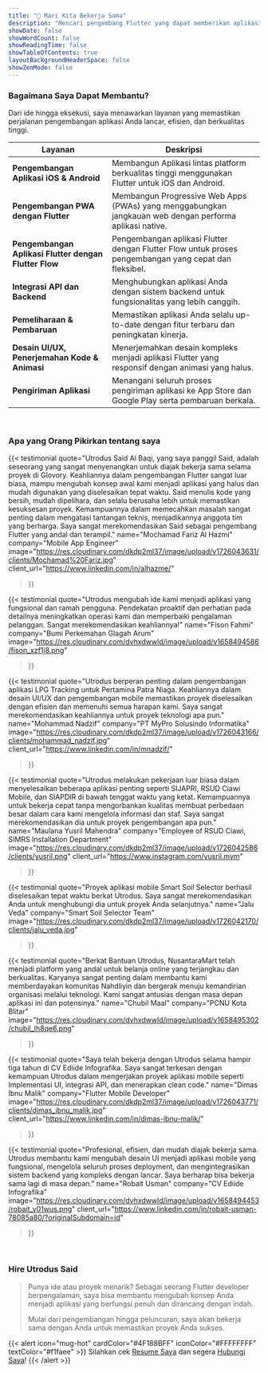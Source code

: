 ```yaml
---
title: "🤝 Mari Kita Bekerja Sama"
description: "Mencari pengembang Flutter yang dapat memberikan aplikasi berkualitas tinggi? Saya di sini untuk membantu! Lihat layanan yang saya tawarkan, dengarkan klien yang puas, dan hubungi kami untuk mendiskusikan bagaimana kita dapat bekerja sama."
showDate: false
showWordCount: false
showReadingTime: false
showTableOfContents: true
layoutBackgroundHeaderSpace: false
showZenMode: false
---
```




### Bagaimana Saya Dapat Membantu?

Dari ide hingga eksekusi, saya menawarkan layanan yang memastikan perjalanan pengembangan aplikasi Anda lancar, efisien, dan berkualitas tinggi.

| **Layanan**                              | **Deskripsi**                                                                                                 |
| ---------------------------------------- | ------------------------------------------------------------------------------------------------------------- |
| **Pengembangan Aplikasi iOS & Android**  | Membangun Aplikasi lintas platform berkualitas tinggi menggunakan Flutter untuk iOS dan Android.                         |
| **Pengembangan PWA dengan Flutter**      | Membangun Progressive Web Apps (PWAs) yang menggabungkan jangkauan web dengan performa aplikasi native.        |
| **Pengembangan Aplikasi Flutter dengan Flutter Flow** | Pengembangan aplikasi Flutter dengan Flutter Flow untuk proses pengembangan yang cepat dan fleksibel.      |
| **Integrasi API dan Backend**            | Menghubungkan aplikasi Anda dengan sistem backend untuk fungsionalitas yang lebih canggih.                     |
| **Pemeliharaan & Pembaruan**             | Memastikan aplikasi Anda selalu up-to-date dengan fitur terbaru dan peningkatan kinerja.                      |
| **Desain UI/UX, Penerjemahan Kode & Animasi** | Menerjemahkan desain kompleks menjadi aplikasi Flutter yang responsif dengan animasi yang halus.            |
| **Pengiriman Aplikasi**                  | Menangani seluruh proses pengiriman aplikasi ke App Store dan Google Play serta pembaruan berkala.             |

<br>

### Apa yang Orang Pikirkan tentang saya


{{< testimonial
    quote="Utrodus Said Al Baqi, yang saya panggil Said, adalah seseorang yang sangat menyenangkan untuk diajak bekerja sama selama proyek di Glovory. Keahliannya dalam pengembangan Flutter sangat luar biasa, mampu mengubah konsep awal kami menjadi aplikasi yang halus dan mudah digunakan yang diselesaikan tepat waktu. Said menulis kode yang bersih, mudah dipelihara, dan selalu berusaha lebih untuk memastikan kesuksesan proyek. Kemampuannya dalam memecahkan masalah sangat penting dalam mengatasi tantangan teknis, menjadikannya anggota tim yang berharga. Saya sangat merekomendasikan Said sebagai pengembang Flutter yang andal dan terampil."
    name="Mochamad Fariz Al Hazmi"
    company="Mobile App Engineer"
    image="https://res.cloudinary.com/dkdp2ml37/image/upload/v1726043631/clients/Mochamad%20Fariz.jpg"
    client_url="https://www.linkedin.com/in/alhazme/"
>}}

{{< testimonial
    quote="Utrodus mengubah ide kami menjadi aplikasi yang fungsional dan ramah pengguna. Pendekatan proaktif dan perhatian pada detailnya meningkatkan operasi kami dan memperbaiki pengalaman pelanggan. Sangat merekomendasikan keahliannya!"
    name="Fison Fahmi"
    company="Bumi Perkemahan Glagah Arum"
    image="https://res.cloudinary.com/dvhxdwwld/image/upload/v1658494586/fison_xzf1j8.png"
>}}



{{< testimonial
    quote="Utrodus berperan penting dalam pengembangan aplikasi LPG Tracking untuk Pertamina Patra Niaga. Keahliannya dalam desain UI/UX dan pengembangan mobile memastikan proyek diselesaikan dengan efisien dan memenuhi semua harapan kami. Saya sangat merekomendasikan keahliannya untuk proyek teknologi apa pun."
    name="Mohammad Nadzif"
    company="PT MyPro Solusindo Informatika"
    image="https://res.cloudinary.com/dkdp2ml37/image/upload/v1726043166/clients/mohammad_nadzif.jpg"
    client_url="https://www.linkedin.com/in/mnadzif/"
>}}

{{< testimonial
    quote="Utrodus melakukan pekerjaan luar biasa dalam menyelesaikan beberapa aplikasi penting seperti SIJAPRI, RSUD Ciawi Mobile, dan SIAPDIR di bawah tenggat waktu yang ketat. Kemampuannya untuk bekerja cepat tanpa mengorbankan kualitas membuat perbedaan besar dalam cara kami mengelola informasi dan staf. Saya sangat merekomendasikan dia untuk proyek pengembangan apa pun."
    name="Maulana Yusril Mahendra"
    company="Employee of RSUD Ciawi, SIMRS Installation Department"
    image="https://res.cloudinary.com/dkdp2ml37/image/upload/v1726042586/clients/yusril.png"
    client_url="https://www.instagram.com/yusril.mym"
>}}



{{< testimonial
    quote="Proyek aplikasi mobile Smart Soil Selector berhasil diselesaikan tepat waktu berkat Utrodus. Saya sangat merekomendasikan Anda untuk menghubungi dia untuk proyek Anda selanjutnya."
    name="Jalu Veda"
    company="Smart Soil Selector Team"
    image="https://res.cloudinary.com/dkdp2ml37/image/upload/v1726042170/clients/jalu_veda.jpg"
>}}


{{< testimonial
    quote="Berkat Bantuan Utrodus, NusantaraMart telah menjadi platform yang andal untuk belanja online yang terjangkau dan berkualitas. Karyanya sangat penting dalam membantu kami memberdayakan komunitas Nahdliyin dan bergerak menuju kemandirian organisasi melalui teknologi. Kami sangat antusias dengan masa depan aplikasi ini dan potensinya."
    name="Chubil Maal"
    company="PCNU Kota Blitar"
    image="https://res.cloudinary.com/dvhxdwwld/image/upload/v1658495302/chubil_lh8qe6.png"
>}}

{{< testimonial
    quote="Saya telah bekerja dengan Utrodus selama hampir tiga tahun di CV Ediide Infografika. Saya sangat terkesan dengan kemampuan Utrodus dalam mengerjakan proyek aplikasi mobile seperti Implementasi UI, integrasi API, dan menerapkan clean code."
    name="Dimas Ibnu Malik"
    company="Flutter Mobile Developer"
    image="https://res.cloudinary.com/dkdp2ml37/image/upload/v1726043771/clients/dimas_ibnu_malik.jpg"
    client_url="https://www.linkedin.com/in/dimas-ibnu-malik/"
>}}

{{< testimonial
    quote="Profesional, efisien, dan mudah diajak bekerja sama. Utrodus membantu kami mengubah desain UI menjadi aplikasi mobile yang fungsional, mengelola seluruh proses deployment, dan mengintegrasikan sistem backend yang kompleks dengan lancar. Saya berharap bisa bekerja sama lagi di masa depan."
    name="Robait Usman"
    company="CV Ediide Infografika"
    image="https://res.cloudinary.com/dvhxdwwld/image/upload/v1658494453/robait_y01wus.png"
    client_url="https://www.linkedin.com/in/robait-usman-78085a80/?originalSubdomain=id"
>}}


<br>

### Hire Utrodus Said
> Punya ide atau proyek menarik? Sebagai seorang Flutter developer berpengalaman, saya bisa membantu mengubah konsep Anda menjadi aplikasi yang berfungsi penuh dan dirancang dengan indah.
> 
> Mulai dari pengembangan hingga peluncuran, saya akan bekerja sama dengan Anda untuk memastikan proyek Anda sukses.

{{< alert icon="mug-hot" cardColor="#4F188BFF" iconColor="#FFFFFFFF" textColor="#f1faee" >}}
Silahkan cek  [Resume Saya](https://drive.google.com/file/d/16b0HRFwY3Y7WTN1iESdvgO_IM4gZLNZm/view) dan segera [Hubungi Saya](/contact/)!
{{< /alert >}}


